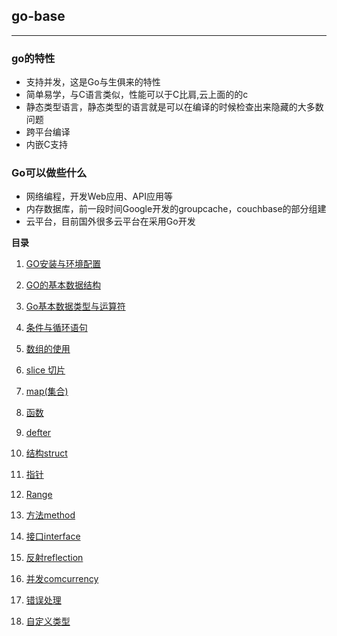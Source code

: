 ## go-base

***

### go的特性
- 支持并发，这是Go与生俱来的特性
- 简单易学，与C语言类似，性能可以于C比肩,云上面的的c
- 静态类型语言，静态类型的语言就是可以在编译的时候检查出来隐藏的大多数问题
- 跨平台编译
- 内嵌C支持

### Go可以做些什么
- 网络编程，开发Web应用、API应用等
- 内存数据库，前一段时间Google开发的groupcache，couchbase的部分组建
- 云平台，目前国外很多云平台在采用Go开发

**目录**

1. [GO安装与环境配置](https://github.com/he5050/go-base/blob/master/go-library/chapter_01_GO%E7%9A%84%E5%AE%89%E8%A3%85%E4%B8%8E%E9%85%8D%E7%BD%AE.md)

2. [GO的基本数据结构](https://github.com/he5050/go-base/blob/master/go-library/chapter_02_GO%E7%9A%84%E5%9F%BA%E7%A1%80%E7%BB%93%E6%9E%84.md)

3. [Go基本数据类型与运算符](https://github.com/he5050/go-base/blob/master/go-library/chapter_03_GO%E7%9A%84%E6%95%B0%E6%8D%AE%E7%B1%BB%E5%9E%8B%E4%B8%8E%E8%BF%90%E7%AE%97%E7%AC%A6.md)

4. [条件与循环语句](https://github.com/he5050/go-base/blob/master/go-library/chapter_04_GO%E7%9A%84%E6%9D%A1%E4%BB%B6%E5%88%A4%E6%96%AD%E4%B8%8E%E5%BE%AA%E7%8E%AF.md)

5. [数组的使用](https://github.com/he5050/go-base/blob/master/go-library/chapter_05_GO%E7%9A%84%E6%95%B0%E7%BB%84%E7%9A%84%E4%BD%BF%E7%94%A8.md)

6. [slice 切片](https://github.com/he5050/go-base/blob/master/go-library/chapter_06_GO%E7%9A%84slice.md)

7. [map(集合)](https://github.com/he5050/go-base/blob/master/go-library/chapter_07_GO%E5%BD%93%E4%B8%AD%E7%9A%84map.md)

8. [函数](https://github.com/he5050/go-base/blob/master/go-library/chapter_08_GO%E7%9A%84%E5%87%BD%E6%95%B0.md)

9. [defter](https://github.com/he5050/go-base/blob/master/go-library/chapter_09_GO%E4%B8%AD%E7%9A%84defer.md)

10. [结构struct](https://github.com/he5050/go-base/blob/master/go-library/chapter_10_GO%E5%BD%93%E4%B8%AD%E7%9A%84%E7%BB%93%E6%9E%84%20struct.md)

11. [指针](https://github.com/he5050/go-base/blob/master/go-library/chapter_11_GO%E5%BD%93%E4%B8%AD%E7%9A%84%E6%8C%87%E9%92%88.md)

12. [Range](https://github.com/he5050/go-base/blob/master/go-library/chapter_12_GO%E7%9A%84Range.md)

13. [方法method](https://github.com/he5050/go-base/blob/master/go-library/chapter_13_GO%E5%BD%93%E4%B8%AD%E7%9A%84method.md)

14. [接口interface](https://github.com/he5050/go-base/blob/master/go-library/chapter_14_GO%E5%BD%93%E4%B8%AD%E7%9A%84%E6%8E%A5%E5%8F%A3.md)

15. [反射reflection](https://github.com/he5050/go-base/blob/master/go-library/chapter_15_GO%E7%9A%84%E5%8F%8D%E5%B0%84(reflect).md)

16. [并发comcurrency]()

17. [错误处理]()

18. [自定义类型]()
